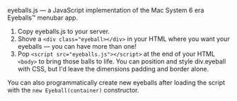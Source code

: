 eyeballs.js — a JavaScript implementation of the Mac System 6 era Eyeballs™ menubar app.

1. Copy eyeballs.js to your server.
2. Shove a `<div class="eyeball></div>` in your HTML where you want your eyeballs — you can have more than one!
3. Pop `<script src="eyeballs.js"></script>` at the end of your HTML `<body>` to bring those balls to life.
You can position and style div.eyeball with CSS, but I'd leave the dimensions padding and border alone.

You can also programmatically create new eyeballs after loading the script with the `new Eyeball(container)` constructor.